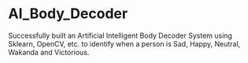 # AI_Body_Decoder
Successfully built an Artificial Intelligent Body Decoder System using Sklearn, OpenCV, etc. to identify when a person is Sad, Happy, Neutral, Wakanda and Victorious.
